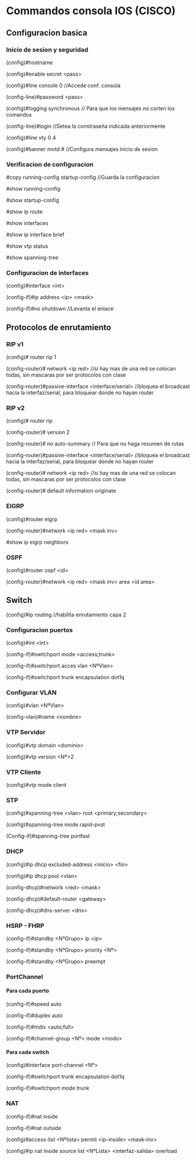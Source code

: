 # Commandos consola IOS (CISCO)
## Configuracion basica
### Inicio de sesion y seguridad
(config)#hostname

(config)#enable secret \<pass>

(config)#line console 0 //Accede conf. consola

(config-line)#password \<pass> 

(config)#logging synchronous // Para que los mensajes no corten los comandos

(config-line)#login //Setea la constraseña indicada anteriormente

(config)#line vty 0 4

(config)#banner motd # //Configura mensajes inicio de sesion
### Verificacion de configuracion
\#copy running-config startup-config //Guarda la configuracion

\#show running-config

\#show startup-config

\#show ip route

\#show interfaces

\#show ip interface brief

\#show vtp status

\#show spanning-tree

### Configuracion de interfaces

(config)#interface \<int>

(config-if)#ip address \<ip> \<mask>

(config-if)#no shutdown //Levanta el enlace


## Protocolos de enrutamiento

### RIP v1 

(config)# router rip 1

(config-router)# network \<ip red>  //si hay mas de una red se colocan todas, sin mascaras por ser protocolos con clase

(config-router)#passive-interface <interface/serial> //bloquea el broadcast hacia la interfaz/serial, para bloquear donde no hayan router

### RIP v2

(config)# router rip 

(config-router)# version 2

(config-router)# no auto-summary // Para que no haga resumen de rutas

(config-router)#passive-interface <interface/serial> //bloquea el broadcast hacia la interfaz/serial, para bloquear donde no hayan router

(config-router)# network \<ip red>  //si hay mas de una red se colocan todas, sin mascaras por ser protocolos con clase

(config-router)# default information originate

### EIGRP

(config)#router eigrp

(config-router)#network \<ip red> \<mask inv>
 
\#show ip eigrp neighbors

### OSPF

(config)#router ospf \<id>

(config-router)#network \<ip red> \<mask inv> area \<id area>


## Switch
(config)#ip routing //habilita enrutamiento capa 2

### Configuracion puertos
(config)#int \<int>

(config-if)#switchport mode \<access;trunk>

(config-if)#switchport acces vlan \<NºVlan>

(config-if)#switchport trunk encapsulation dot1q
### Configurar VLAN
(config)#vlan \<NºVlan>

(config-vlan)#name \<nombre>

### VTP Servidor
(config)#vtp domain \<dominio>

(config)#vtp version \<Nº>2
### VTP Cliente
(config)#vtp mode client

### STP
(config)#spanning-tree \<vlan> root \<primary;secondary>

(config)#spanning-tree mode rapid-pvst

(Config-if)#spanning-tree portfast 

### DHCP
(config)#ip dhcp excluded-address \<inicio> \<fin>

(config)#ip dhcp pool \<vlan> 

(config-dhcp)#network \<red> \<mask>

(config-dhcp)#default-router \<gateway>

(config-dhcp)#dns-server \<dns>

### HSRP - FHRP
(config-if)#standby \<NºGrupo> ip \<ip>

(config-if)#standby \<NºGrupo> priority \<Nº>

(config-if)#standby \<NºGrupo> preempt

### PortChannel
#### Para cada puerto
(config-if)#speed auto

(config-if)#duplex auto

(config-if)#mdix \<auto;full>

(config-if)#channel-group \<Nº> mode \<modo>
#### Para cada switch
(config)#interface port-channel \<Nº>

(config-if)#switchport trunk encapsulation dot1q

(config-if)#switchport mode trunk

### NAT
(config-if)#nat inside

(config-if)#nat outside

(config)#access-list \<Nºlista> permit \<ip-inside> \<mask-inv>

(config)#ip nat inside source list \<NºLista> \<interfaz-salida> overload









